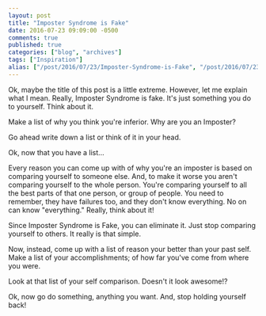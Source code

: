 ```yaml
---
layout: post
title: "Imposter Syndrome is Fake"
date: 2016-07-23 09:09:00 -0500
comments: true
published: true
categories: ["blog", "archives"]
tags: ["Inspiration"]
alias: ["/post/2016/07/23/Imposter-Syndrome-is-Fake", "/post/2016/07/23/imposter-syndrome-is-fake"]
---
```

<!-- more -->
<p>Ok, maybe the title of this post is a little extreme. However, let me explain what I mean. Really, Imposter Syndrome is fake. It's just something you do to yourself. Think about it.</p>
<p>Make a list of why you think you're inferior. Why are you an Imposter?</p>
<p>Go ahead write down a list or think of it in your head.</p>
<p>Ok, now that you have a list...</p>
<p>Every reason you can come up with of why you're an imposter is based on comparing yourself to someone else. And, to make it worse you aren't comparing yourself to the whole person. You're comparing yourself to all the best parts of that one person, or group of people. You need to remember, they have failures too, and they don't know everything. No on can know "everything." Really, think about it!</p>
<p>Since Imposter Syndrome is Fake, you can eliminate it. Just stop comparing yourself to others. It really is that simple.</p>
<p>Now, instead, come up with a list of reason your better than your past self. Make a list of your accomplishments; of how far you've come from where you were.</p>
<p>Look at that list of your self comparison. Doesn't it look awesome!?</p>
<p>Ok, now go do something, anything you want. And, stop holding yourself back!</p>

